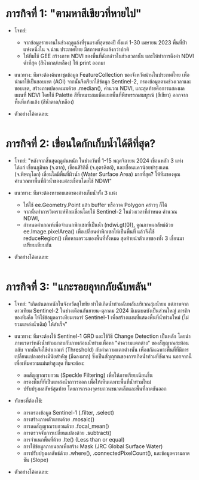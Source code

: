 # ภารกิจที่ 1: "ตามหาสีเขียวที่หายไป"
- โจทย์:
  - จากข้อมูลรายงานในช่วงฤดูแล้งที่รุนแรงที่สุดของปี ตั้งแต่ 1-30 เมษายน 2023 พื้นที่ป่าแห่งหนึ่งใน จ.น่าน ประเทศไทย มีสภาพแห้งแล้งกว่าปกติ
  - ให้ทีมใช้ GEE สร้างภาพ NDVI ของพื้นที่ดังกล่าวในช่วงเวลานั้น และให้ทำการดึงค่า NDVI ต่ำที่สุด (สีน้ำตาล/เหลือง) ให้ print ออกมา

- แนวทาง: ทีมจะต้องค้นหาชุดข้อมูล FeatureCollection ของจังหวัดน่านในประเทศไทย เพื่อนำมาใช้เป็นขอบเขต (AOI) จากนั้นจึงเรียกใช้ข้อมูล Sentinel-2, กรองข้อมูลตามช่วงเวลาและขอบเขต, สร้างภาพปลอดเมฆด้วย .median(), คำนวณ NDVI, และสุดท้ายคือการแสดงผลแผนที่ NDVI โดยใช้ Palette สีที่เหมาะสมเพื่อแยกพื้นที่พืชพรรณสมบูรณ์ (สีเขียว) ออกจากพื้นที่แห้งแล้ง (สีน้ำตาล/เหลือง)

- ตัวอย่างโค้ดเฉลย:

```js

```

# ภารกิจที่ 2: เขื่อนใดกักเก็บน้ำได้ดีที่สุด?
- โจทย์: "หลังจากสิ้นสุดฤดูฝนหนัก ในช่วงวันที่ 1-15 พฤศจิกายน 2024 เขื่อนหลัก 3 แห่ง ได้แก่ เขื่อนภูมิพล (จ.ตาก), เขื่อนสิริกิติ์ (จ.อุตรดิตถ์), และเขื่อนแควน้อยบำรุงแดน (จ.พิษณุโลก) เขื่อนใดมีพื้นที่ผิวน้ำ (Water Surface Area) มากที่สุด? ให้ทีมของคุณคำนวณหาพื้นที่ผิวน้ำของแต่ละเขื่อนโดยใช้ NDWI"

- แนวทาง: ทีมจะต้องหาขอบเขตของอ่างเก็บน้ำทั้ง 3 แห่ง
  - ให้ใช้ ee.Geometry.Point แล้ว buffer หรือวาด Polygon คร่าวๆ ก็ได้
  - จากนั้นทำการวิเคราะห์ทีละเขื่อนโดยใช้ Sentinel-2 ในช่วงเวลาที่กำหนด คำนวณ NDWI,
  - กำหนดค่าเกณฑ์เพื่อจำแนกพิกเซลที่เป็นน้ำ (ndwi.gt(0)), คูณภาพผลลัพธ์ด้วย ee.Image.pixelArea() เพื่อเปลี่ยนค่าพิกเซลให้เป็นพื้นที่ แล้วจึงใช้ reduceRegion() เพื่อหาผลรวมของพื้นที่ทั้งหมด สุดท้ายนำตัวเลขของทั้ง 3 เขื่อนมาเปรียบเทียบกัน

- ตัวอย่างโค้ดเฉลย:
```js

```

# ภารกิจที่ 3: "แกะรอยอุทกภัยฉับพลัน"
- โจทย์: "เกิดฝนตกหนักในจังหวัดสุโขทัย ทำให้เกิดน้ำท่วมฉับพลันบริเวณลุ่มน้ำยม แต่ภาพจากดาวเทียม Sentinel-2 ในช่วงเดือนกันยายน-ตุลาคม 2024 มีเมฆบดบังเป็นส่วนใหญ่ ภารกิจของทีมคือ ให้ใช้ข้อมูลดาวเทียมเรดาร์ Sentinel-1 เพื่อสร้างแผนที่แสดงพื้นที่น้ำท่วมใหม่ (ไม่รวมแหล่งน้ำเดิม) ให้สำเร็จ"

- แนวทาง: ทีมจะต้องใช้ Sentinel-1 GRD และใช้วิธี Change Detection เป็นหลัก โดยนำภาพเรดาร์หลังน้ำท่วมมาลบกับภาพก่อนน้ำท่วมเพื่อหา "ค่าความแตกต่าง" ของสัญญาณสะท้อนกลับ จากนั้นจึงใช้ค่าเกณฑ์ (Threshold) กับค่าความแตกต่างนั้น เพื่อสกัดเฉพาะพื้นที่ที่มีการเปลี่ยนแปลงอย่างมีนัยสำคัญ (มืดลงมาก) ซึ่งเป็นสัญญาณของการเกิดน้ำท่วมที่ชัดเจน นอกจากนี้ เพื่อเพิ่มความแม่นยำสูงสุด ทีมจะต้อง:
  - ลดสัญญาณรบกวน (Speckle Filtering) เพื่อให้ภาพเรียบเนียนขึ้น
  - กรองพื้นที่ที่เป็นแหล่งน้ำถาวรออก เพื่อให้เห็นเฉพาะพื้นที่น้ำท่วมใหม่
  - ปรับปรุงผลลัพธ์สุดท้าย โดยการกรองจุดรบกวนขนาดเล็กและพื้นที่ลาดชันออก

- ทักษะที่ต้องใช้:
  - การกรองข้อมูล Sentinel-1 (.filter, .select)
  - การสร้างภาพตัวแทนด้วย .mosaic()
  - การลดสัญญาณรบกวนด้วย .focal_mean()
  - การตรวจจับการเปลี่ยนแปลงด้วย .subtract()
  - การจำแนกพื้นที่ด้วย .lte() (Less than or equal)
  - การใช้ข้อมูลภายนอกเพื่อสร้าง Mask (JRC Global Surface Water)
  - การปรับปรุงผลลัพธ์ด้วย .where(), .connectedPixelCount(), และข้อมูลความลาดชัน (Slope)

- ตัวอย่างโค้ดเฉลย:
```js

```

